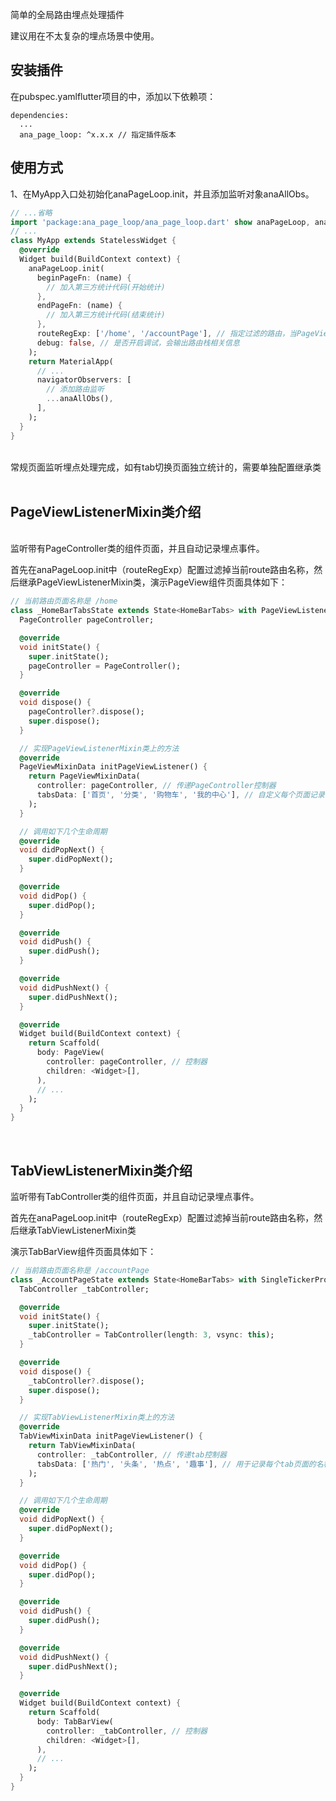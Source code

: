 简单的全局路由埋点处理插件

建议用在不太复杂的埋点场景中使用。

## 安装插件

在pubspec.yamlflutter项目的中，添加以下依赖项：<br>

```
dependencies:
  ...
  ana_page_loop: ^x.x.x // 指定插件版本
```

## 使用方式

1、在MyApp入口处初始化anaPageLoop.init，并且添加监听对象anaAllObs。<br>

```dart
// ...省略
import 'package:ana_page_loop/ana_page_loop.dart' show anaPageLoop, anaAllObs;
// ...
class MyApp extends StatelessWidget {
  @override
  Widget build(BuildContext context) {
    anaPageLoop.init(
      beginPageFn: (name) {
        // 加入第三方统计代码(开始统计)
      },
      endPageFn: (name) {
        // 加入第三方统计代码(结束统计)
      },
      routeRegExp: ['/home', '/accountPage'], // 指定过滤的路由，当PageView或Tab组件要单独统计时，当前路由名称需要过滤掉。
      debug: false, // 是否开启调试，会输出路由栈相关信息
    );
    return MaterialApp(
      // ...
      navigatorObservers: [
        // 添加路由监听
        ...anaAllObs(),
      ],
    );
  }
}
```
<br>
常规页面监听埋点处理完成，如有tab切换页面独立统计的，需要单独配置继承类<br><br>


## PageViewListenerMixin类介绍
<br>
监听带有PageController类的组件页面，并且自动记录埋点事件。

首先在anaPageLoop.init中（routeRegExp）配置过滤掉当前route路由名称，然后继承PageViewListenerMixin类，演示PageView组件页面具体如下：<br>

```dart
// 当前路由页面名称是 /home
class _HomeBarTabsState extends State<HomeBarTabs> with PageViewListenerMixin {
  PageController pageController;

  @override
  void initState() {
    super.initState();
    pageController = PageController();
  }

  @override
  void dispose() {
    pageController?.dispose();
    super.dispose();
  }

  // 实现PageViewListenerMixin类上的方法
  @override
  PageViewMixinData initPageViewListener() {
    return PageViewMixinData(
      controller: pageController, // 传递PageController控制器
      tabsData: ['首页', '分类', '购物车', '我的中心'], // 自定义每个页面记录的名称
    );
  }

  // 调用如下几个生命周期
  @override
  void didPopNext() {
    super.didPopNext();
  }

  @override
  void didPop() {
    super.didPop();
  }

  @override
  void didPush() {
    super.didPush();
  }

  @override
  void didPushNext() {
    super.didPushNext();
  }

  @override
  Widget build(BuildContext context) {
    return Scaffold(
      body: PageView(
        controller: pageController, // 控制器
        children: <Widget>[],
      ),
      // ...
    );
  }
}
```
<br>

## TabViewListenerMixin类介绍

监听带有TabController类的组件页面，并且自动记录埋点事件。

首先在anaPageLoop.init中（routeRegExp）配置过滤掉当前route路由名称，然后继承TabViewListenerMixin类<br>

演示TabBarView组件页面具体如下：<br>

```dart
// 当前路由页面名称是 /accountPage
class _AccountPageState extends State<HomeBarTabs> with SingleTickerProviderStateMixin, TabViewListenerMixin {
  TabController _tabController;

  @override
  void initState() {
    super.initState();
    _tabController = TabController(length: 3, vsync: this);
  }

  @override
  void dispose() {
    _tabController?.dispose();
    super.dispose();
  }

  // 实现TabViewListenerMixin类上的方法
  @override
  TabViewMixinData initPageViewListener() {
    return TabViewMixinData(
      controller: _tabController, // 传递tab控制器
      tabsData: ['热门', '头条', '热点', '趣事'], // 用于记录每个tab页面的名称
    );
  }

  // 调用如下几个生命周期
  @override
  void didPopNext() {
    super.didPopNext();
  }

  @override
  void didPop() {
    super.didPop();
  }

  @override
  void didPush() {
    super.didPush();
  }

  @override
  void didPushNext() {
    super.didPushNext();
  }

  @override
  Widget build(BuildContext context) {
    return Scaffold(
      body: TabBarView(
        controller: _tabController, // 控制器
        children: <Widget>[],
      ),
      // ...
    );
  }
}
```

